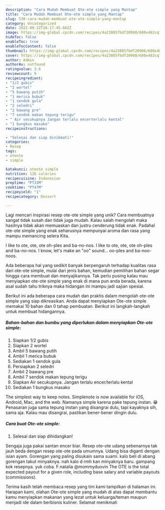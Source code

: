 ```yaml
---
description: "Cara Mudah Membuat Ote-ote simple yang Mantap"
title: "Cara Mudah Membuat Ote-ote simple yang Mantap"
slug: 530-cara-mudah-membuat-ote-ote-simple-yang-mantap
category: Uncategorized
date: 2022-09-22T18:17:45.662Z
image: https://img-global.cpcdn.com/recipes/4a23885fbdf20980/680x482cq70/ote-ote-simple-foto-resep-utama.jpg
hideToc: false
enableToc: true
enableTocContent: false
thumbnail: https://img-global.cpcdn.com/recipes/4a23885fbdf20980/680x482cq70/ote-ote-simple-foto-resep-utama.jpg
cover: https://img-global.cpcdn.com/recipes/4a23885fbdf20980/680x482cq70/ote-ote-simple-foto-resep-utama.jpg
author: Admin
authorAv: notfound
ratingvalue: 3.6
reviewcount: 9
recipeingredient:
- "1/2 gubis"
- "2 wortel"
- "5 bawang putih"
- "1 merica bubuk"
- "1 sendok gula"
- "2 seledri"
- "2 bawang pre"
- "7 sendok makan tepung terigu"
- " Air secukupnya Jangan terlalu encerterlalu kental"
- "1 bungkus masako"
recipeinstructions:

- "Selesai dan siap dinikmati!"
categories:
- Resep
tags:
- oteote
- simple

katakunci: oteote simple 
nutrition: 126 calories
recipecuisine: Indonesian
preptime: "PT33M"
cooktime: "PT47M"
recipeyield: "1"
recipecategory: Dessert

---
```





Lagi mencari inspirasi resep ote-ote simple yang unik? Cara membuatnya sangat tidak susah dan tidak juga mudah. Kalau salah mengolah maka hasilnya tidak akan memuaskan dan justru cenderung tidak enak. Padahal ote-ote simple yang enak seharusnya mempunyai aroma dan rasa yang mampu memancing selera Kita.





I like to ote, ote, ote oh-ples and ba-no-nos. I like to ote, ote, ote oh-ples and ba-no-nos. I know, let&#39;s make an &#34;oo&#34; sound… oo-ples and ba-noo-noos.

Ada beberapa hal yang sedikit banyak berpengaruh terhadap kualitas rasa dari ote-ote simple, mulai dari jenis bahan, kemudian pemilihan bahan segar hingga cara membuat dan menyajikannya. Tak perlu pusing kalau mau menyiapkan ote-ote simple yang enak di mana pun anda berada, karena asal sudah tahu triknya maka hidangan ini mampu jadi sajian spesial.






Berikut ini ada beberapa cara mudah dan praktis dalam mengolah ote-ote simple yang siap dikreasikan. Anda dapat menyiapkan Ote-ote simple memakai 10 bahan dan 0 tahap pembuatan. Berikut ini langkah-langkah untuk membuat hidangannya.

<!--inarticleads1-->

##### Bahan-bahan dan bumbu yang diperlukan dalam menyiapkan Ote-ote simple:

1. Siapkan 1/2 gubis
1. Siapkan 2 wortel
1. Ambil 5 bawang putih
1. Ambil 1 merica bubuk
1. Sediakan 1 sendok gula
1. Persiapkan 2 seledri
1. Ambil 2 bawang pre
1. Ambil 7 sendok makan tepung terigu
1. Siapkan  Air secukupnya. Jangan terlalu encer/terlalu kental
1. Sediakan 1 bungkus masako


The simplest way to keep notes. Simplenote is now available for iOS, Android, Mac, and the web. Namanya simple karena pake tepung instan. 😁 Penasaran juga sama tepung instan yang disangrai dulu, tapi kayaknya sih, sama aja. Kalau mau disangrai, pastikan bener-bener dingin dulu. 

<!--inarticleads2-->

##### Cara buat Ote-ote simple:


1. Selesai dan siap dihidangkan!

Sengaja juga pakai santan encer biar. Resep ote-ote udang sebenarnya tak jauh beda dengan resep ote-ote pada umumnya. Udang bisa diganti dengan isian ayam. Gorengan yang paling disukain sama suami. kalo beli di abang gorengan takut minyaknya. nah kalo d rmh kan minyaknya baru. gampang kok resepnya. yuk coba. F.natalia @mommyduovin The OTE is the total expected payout for a given role, including base salary and variable payouts (commissions). 

Terima kasih telah membaca resep yang tim kami tampilkan di halaman ini. Harapan kami, olahan Ote-ote simple yang mudah di atas dapat membantu kamu menyiapkan makanan yang lezat untuk keluarga/teman maupun menjadi ide dalam berbisnis kuliner. Selamat menikmati
